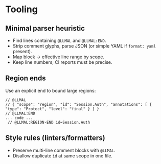 # Tooling

## Minimal parser heuristic
- Find lines containing `@LLMAL` and `@LLMAL:END`.
- Strip comment glyphs, parse JSON (or simple YAML if `format: yaml` present).
- Map block → effective line range by scope.
- Keep line numbers; CI reports must be precise.

## Region ends
Use an explicit end to bound large regions:
```
// @LLMAL
// { "scope": "region", "id": "Session.Auth", "annotations": [ { "type": "Protect", "level": "final" } ] }
// @LLMAL:END
... code ...
 // @LLMAL:REGION-END id=Session.Auth
```

## Style rules (linters/formatters)
- Preserve multi-line comment blocks with `@LLMAL`.
- Disallow duplicate `id` at same scope in one file.
